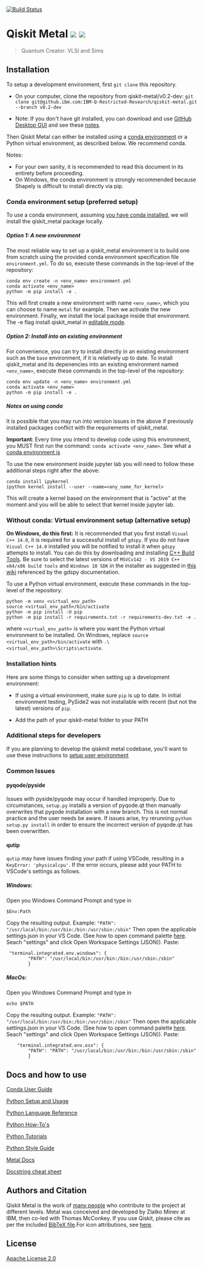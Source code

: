 ﻿﻿﻿﻿﻿﻿﻿﻿﻿﻿﻿﻿﻿﻿﻿﻿﻿﻿﻿﻿﻿﻿[![Build Status](https://travis.ibm.com/IBM-Q-Restricted-Research/qiskit-metal.svg?token=p3Ak3Pz4fK3rsU99vhd2&branch=v0.2-dev)](https://travis.ibm.com/IBM-Q-Restricted-Research/qiskit-metal)

# Qiskit Metal [![](https://badges.frapsoft.com/os/v1/open-source.png?v=103)](https://github.com/zlatko-minev/pyEPR) [![](https://cdn.rawgit.com/sindresorhus/awesome/d7305f38d29fed78fa85652e3a63e154dd8e8829/media/badge.svg)](https://github.com/zlatko-minev/pyEPR)
>  Quantum Creator: VLSI and Sims

## Installation

To setup a development environment, first `git clone` this repository.

* On your computer, clone the repository from qiskit-metal/v0.2-dev:
`git clone git@github.ibm.com:IBM-Q-Restricted-Research/qiskit-metal.git --branch v0.2-dev`

* Note: If you don't have git installed, you can download and use [GitHub Desktop GUI](https://desktop.github.com/) and see these [notes](https://help.github.com/en/desktop/contributing-to-projects/cloning-a-repository-from-github-to-github-desktop).

Then Qiskit Metal can either be installed using a [conda environment](https://docs.conda.io/en/latest/miniconda.html) or a Python virtual environment, as described below. We recommend conda.

Notes:

* For your own sanity, it is recommended to read this document in its entirety before proceeding.
* On Windows, the conda environment is strongly recommended because Shapely is difficult to install directly via pip.

### Conda environment setup (preferred setup)

To use a conda environment, assuming [you have conda installed](https://docs.conda.io/projects/conda/en/latest/user-guide/install/), we will install the qiskit_metal package locally.

##### Option 1: A new environment

The most reliable way to set up a qiskit_metal environment is to build one from scratch using the provided conda environment specification file `environment.yml`.
To do so, execute these commands in the top-level of the repository:

```
conda env create -n <env_name> environment.yml
conda activate <env_name>
python -m pip install -e .
```

This will first create a new environment with name `<env_name>`, which you can choose to name `metal` for example.
Then we activate the new environment.
Finally, we install the local package inside that environment.
The -e flag install qiskit\_metal in [editable mode](https://pip.pypa.io/en/stable/reference/pip_install/#cmdoption-e).

##### Option 2: Install into an existing environment

For convenience, you can try to install directly in an existing environment such as the `base` environment, if it is relatively up to date.
To install qiskit_metal and its depenencies into an existing environment named `<env_name>`, execute these commands in the top-level of the repository:

```
conda env update -n <env_name> environment.yml
conda activate <env_name>
python -m pip install -e .
```

##### Notes on using conda

It is possible that you may run into version issues in the above if previously installed packages conflict with the requirements of qiskit_metal.

**Important**: Every time you intend to develop code using this environment, you MUST first run the command: `conda activate <env_name>`.  See what a [conda environment is](https://docs.conda.io/projects/conda/en/latest/user-guide/tasks/manage-environments.html)

To use the new environment inside jupyter lab you will need to follow these additional steps right after the above:

```
conda install ipykernel
ipython kernel install --user --name=<any_name_for_kernel>
```

This will create a kernel based on the environment that is "active" at the moment and you will be able to select that kernel inside jupyter lab.

### Without conda: Virtual environment setup (alternative setup)

**On Windows, do this first:** It is recommended that you first install `Visual C++ 14.0`, it is required for a successful install of `gdspy`.
If you do not have `Visual C++ 14.0` installed you will be notified to install it when `gdspy` attempts to install.
You can do this by downloading and installing [C++ Build Tools](https://visualstudio.microsoft.com/visual-cpp-build-tools/).
Be sure to select the latest versions of `MSVCv142 - VS 2019 C++ x64/x86 build tools` and `Windows 10 SDK` in the installer as suggested in [this wiki](https://wiki.python.org/moin/WindowsCompilers) referenced by the gdspy documentation.

To use a Python virtual environment, execute these commands in the top-level of the repository:

```
python -m venv <virtual_env_path>
source <virtual_env_path>/bin/activate
python -m pip install -U pip
python -m pip install -r requirements.txt -r requirements-dev.txt -e .
```

where `<virtual_env_path>` is where you want the Python virtual environment to be installed.
On Windows, replace `source <virtual_env_path>/bin/activate` with `.\<virtual_env_path>\Scripts\activate`.


### Installation hints

Here are some things to consider when setting up a development environment:

* If using a virtual environment, make sure `pip` is up to date. In initial environment testing, PySide2 was not installable with recent (but not the latest) versions of `pip`.

* Add the path of your qiskit-metal folder to your PATH


### Additional steps for developers
If you are planning to develop the qiskmit metal codebase, you'll want to use these instructions to [setup user environment](/docs/NEW_DEVELOPER_SETUP.md)


### Common Issues

#### pyqode/pyside
Issues with pyside/pyqode may occur if handled improperly. Due to circumstances, `setup.py` installs a version of pyqode.qt then manually overwrites that pyqode installation with a new branch. This is not normal practice and the user needs be aware. If issues arise, try rerunning `python setup.py install` in order to ensure the incorrect version of pyqode.qt has been overwritten.

#### qutip
`qutip` may have issues finding your path if using VSCode, resulting in a `KeyError: 'physicalcpu'`. If the error occurs, please add your PATH to VSCode's settings as follows.


 ##### Windows:
 Open you Windows Command Prompt and type in
 ```
 $Env:Path
 ```
Copy the resulting output. Example: `"PATH": "/usr/local/bin:/usr/bin:/bin:/usr/sbin:/sbin"`
Then open the applicable settings.json in your VS Code. (See how to open command palette [here](https://code.visualstudio.com/docs/getstarted/tips-and-tricks). Seach "settings" and click Open Workspace Settings (JSON)). Paste:
```
 "terminal.integrated.env.windows": {
        "PATH": "/usr/local/bin:/usr/bin:/bin:/usr/sbin:/sbin"
        }
```

##### MacOs:
 Open you Windows Command Prompt and type in
 ```
echo $PATH
 ```
Copy the resulting output. Example: `"PATH": "/usr/local/bin:/usr/bin:/bin:/usr/sbin:/sbin"`
Then open the applicable settings.json in your VS Code. (See how to open command palette [here](https://code.visualstudio.com/docs/getstarted/tips-and-tricks). Seach "settings" and click Open Workspace Settings (JSON)). Paste:
```
    "terminal.integrated.env.osx": {
        "PATH": "PATH": "/usr/local/bin:/usr/bin:/bin:/usr/sbin:/sbin"
        }
```

## Docs and how to use

[Conda User Guide](https://docs.conda.io/projects/conda/en/latest/user-guide/tasks/manage-environments.html)

[Python Setup and Usage](https://docs.python.org/3/using/)

[Python Language Reference](https://docs.python.org/3/reference/index.html)

[Python How-To's](https://docs.python.org/3/howto/index.html)

[Python Tutorials](https://docs.python.org/3/tutorial/index.html)

[Python Style Guide](https://www.python.org/dev/peps/pep-0008/)

[Metal Docs](/docs)

[Docstring cheat sheet](/docs/docstring_cheat_sheet.md)


## Authors and Citation

Qiskit Metal is the work of [many people](https://github.ibm.com/IBM-Q-Restricted-Research/qiskit-metal/pulse/monthly) who contribute to the project at different levels. Metal was conceived and developed by Zlatko Minev at IBM, then co-led with Thomas McConkey. If you use Qiskit, please cite as per the included [BibTeX file](https://github.com/Qiskit/qiskit/blob/master/Qiskit.bib).For icon attributions, see [here](/qiskit_metal/_gui/_imgs/icon_attributions.txt).


## License

[Apache License 2.0](LICENSE.txt)
